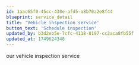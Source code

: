 ```yaml
---
id: 1aac65f0-45cc-430e-afd5-a8b70a2e8f44
blueprint: service_detail
title: 'Vehicle inspection service'
button_text: 'Schedule inspection'
updated_by: b3d2eb5e-7cfc-4118-8197-cc2aca8fb55f
updated_at: 1749624348
---
```

our vehicle inspection service